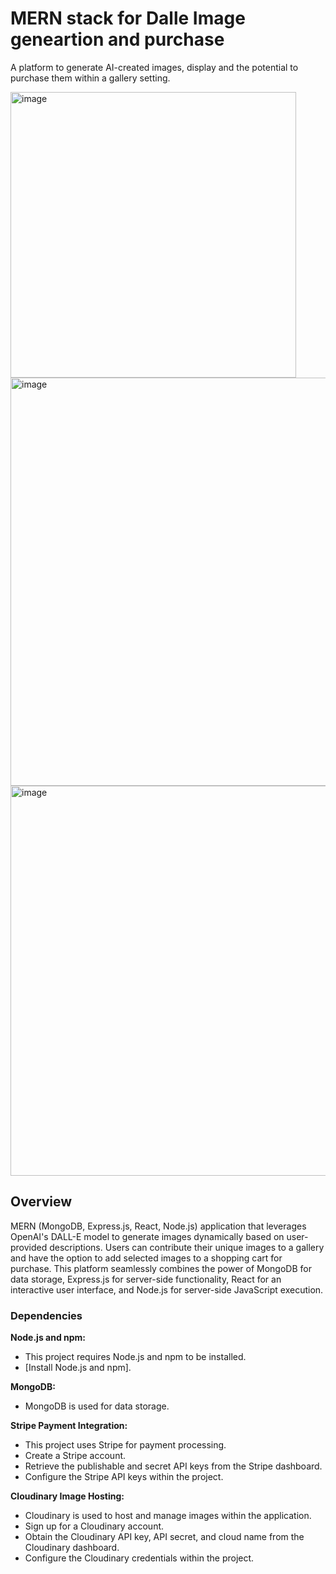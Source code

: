 
# MERN stack for Dalle Image geneartion and purchase
A platform to generate AI-created images, display and the potential to purchase them within a gallery setting.

<img width="457" alt="image" src="https://github.com/Malini-ux/AI-generated-art-market-MERN/assets/114894629/f1ac3638-2c80-468f-a581-c0fbdbc67db7">
<img width="653" alt="image" src="https://github.com/Malini-ux/AI-generated-art-market-MERN/assets/114894629/c6a59c46-cb14-49de-9cdf-cefb154f3599">
<img width="624" alt="image" src="https://github.com/Malini-ux/AI-generated-art-market-MERN/assets/114894629/17c6d18d-786d-43c2-ac81-77fb0bad4c51">

## Overview
MERN (MongoDB, Express.js, React, Node.js) application that leverages OpenAI's DALL-E model to generate images dynamically based on user-provided descriptions. Users can contribute their unique images to a gallery and have the option to add selected images to a shopping cart for purchase. This platform seamlessly combines the power of MongoDB for data storage, Express.js for server-side functionality, React for an interactive user interface, and Node.js for server-side JavaScript execution.

### Dependencies

**Node.js and npm:**
  - This project requires Node.js and npm to be installed.
  - [Install Node.js and npm].

**MongoDB:**
  - MongoDB is used for data storage.

**Stripe Payment Integration:**
  - This project uses Stripe for payment processing.
  - Create a Stripe account.
  - Retrieve the publishable and secret API keys from the Stripe dashboard.
  - Configure the Stripe API keys within the project.

**Cloudinary Image Hosting:**
  - Cloudinary is used to host and manage images within the application.
  - Sign up for a Cloudinary account.
  - Obtain the Cloudinary API key, API secret, and cloud name from the Cloudinary dashboard.
  - Configure the Cloudinary credentials within the project.
